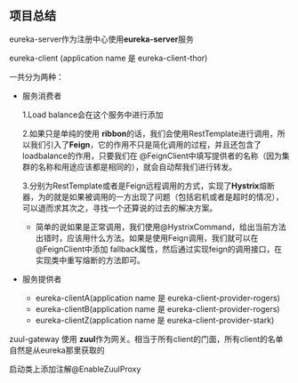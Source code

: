 ## 项目总结



eureka-server作为注册中心使用**eureka-server**服务

eureka-client (application name 是 eureka-client-thor)

一共分为两种：

* 服务消费者

  1.Load balance会在这个服务中进行添加

  2.如果只是单纯的使用 **ribbon**的话，我们会使用RestTemplate进行调用，所以我们引入了**Feign**，它的作用不只是简化调用的过程，并且还包含了 loadbalance的作用，只要我们在 @FeignClient中填写提供者的名称（因为集群的名称和用途应该都是相同的），就会自动帮我们进行转发。

  3.分别为RestTemplate或者是Feign远程调用的方式，实现了**Hystrix**熔断器，为的就是如果被调用的一方出现了问题（包括宕机或者是超时的情况），可以退而求其次之，寻找一个还算说的过去的解决方案。

  * 简单的说如果是正常调用，我们使用@HystrixCommand，给出当前方法出错时，应该用什么方法。如果是使用Feign调用，我们就可以在@FeignClient中添加 fallback属性，然后通过实现feign的调用接口，在实现类中重写熔断的方法即可。

* 服务提供者

  * eureka-clientA(application name 是 eureka-client-provider-rogers)
  * eureka-clientB(application name 是 eureka-client-provider-rogers)
  * eureka-clientZ(application name 是 eureka-client-provider-stark)

zuul-gateway 使用 **zuul**作为网关。相当于所有client的门面，所有client的名单自然是从eureka那里获取的

启动类上添加注解@EnableZuulProxy

